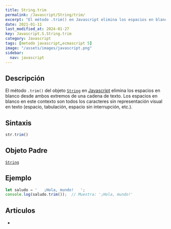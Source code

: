 ```yaml
---
title: String.trim
permalink: /Javascript/String/trim/
excerpt: "El método .trim() en Javascript elimina los espacios en blanco de una cadena de texto."
date: 2021-01-11
last_modified_at: 2024-01-27
key: Javascript.S.String.trim
category: Javascript
tags: [metodo javascript,ecmascript 5]
image: "/assets/images/javascript.png"
sidebar:
  nav: javascript
---
```


## Descripción


El método `.trim()` del objeto [`String`](https://www.w3api.com/Javascript/String/) en [Javascript](https://www.manualweb.net/javascript/) elimina los espacios en blanco desde ambos extremos de una cadena de texto. Los espacios en blanco en este contexto son todos los caracteres sin representación visual en texto (espacio, tabulación, espacio sin interrupción, etc.).


## Sintaxis


```javascript
str.trim()
```


## Objeto Padre


[`String`](https://www.w3api.com/Javascript/String/)


## Ejemplo


```javascript
let saludo = '   ¡Hola, mundo!   ';
console.log(saludo.trim());  // Muestra: '¡Hola, mundo!'
```


## Artículos

- 
